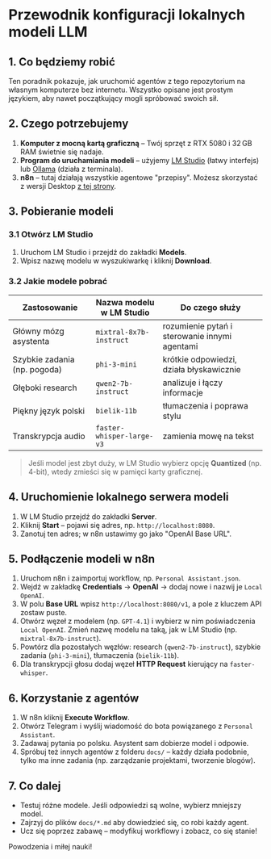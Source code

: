 # Przewodnik konfiguracji lokalnych modeli LLM

## 1. Co będziemy robić
Ten poradnik pokazuje, jak uruchomić agentów z tego repozytorium na własnym komputerze
bez internetu. Wszystko opisane jest prostym językiem, aby nawet początkujący mogli
spróbować swoich sił.

## 2. Czego potrzebujemy
1. **Komputer z mocną kartą graficzną** – Twój sprzęt z RTX 5080 i 32 GB RAM świetnie się nadaje.
2. **Program do uruchamiania modeli** – użyjemy [LM Studio](https://lmstudio.ai) (łatwy interfejs) lub [Ollama](https://ollama.com) (działa z terminala).
3. **n8n** – tutaj działają wszystkie agentowe "przepisy". Możesz skorzystać z wersji Desktop [z tej strony](https://n8n.io).

## 3. Pobieranie modeli
### 3.1 Otwórz LM Studio
1. Uruchom LM Studio i przejdź do zakładki **Models**.
2. Wpisz nazwę modelu w wyszukiwarkę i kliknij **Download**.

### 3.2 Jakie modele pobrać
| Zastosowanie | Nazwa modelu w LM Studio | Do czego służy |
|-------------|-------------------------|---------------|
| Główny mózg asystenta | `mixtral-8x7b-instruct` | rozumienie pytań i sterowanie innymi agentami |
| Szybkie zadania (np. pogoda) | `phi-3-mini` | krótkie odpowiedzi, działa błyskawicznie |
| Głęboki research | `qwen2-7b-instruct` | analizuje i łączy informacje |
| Piękny język polski | `bielik-11b` | tłumaczenia i poprawa stylu |
| Transkrypcja audio | `faster-whisper-large-v3` | zamienia mowę na tekst |

> Jeśli model jest zbyt duży, w LM Studio wybierz opcję **Quantized** (np. 4-bit), wtedy zmieści się w pamięci karty graficznej.

## 4. Uruchomienie lokalnego serwera modeli
1. W LM Studio przejdź do zakładki **Server**.
2. Kliknij **Start** – pojawi się adres, np. `http://localhost:8080`.
3. Zanotuj ten adres; w n8n ustawimy go jako "OpenAI Base URL".

## 5. Podłączenie modeli w n8n
1. Uruchom n8n i zaimportuj workflow, np. `Personal Assistant.json`.
2. Wejdź w zakładkę **Credentials** → **OpenAI** → dodaj nowe i nazwij je `Local OpenAI`.
3. W polu **Base URL** wpisz `http://localhost:8080/v1`, a pole z kluczem API zostaw puste.
4. Otwórz węzeł z modelem (np. `GPT-4.1`) i wybierz w nim poświadczenia `Local OpenAI`. Zmień nazwę modelu na taką, jak w LM Studio (np. `mixtral-8x7b-instruct`).
5. Powtórz dla pozostałych węzłów: research (`qwen2-7b-instruct`), szybkie zadania (`phi-3-mini`), tłumaczenia (`bielik-11b`).
6. Dla transkrypcji głosu dodaj węzeł **HTTP Request** kierujący na `faster-whisper`.

## 6. Korzystanie z agentów
1. W n8n kliknij **Execute Workflow**.
2. Otwórz Telegram i wyślij wiadomość do bota powiązanego z `Personal Assistant`.
3. Zadawaj pytania po polsku. Asystent sam dobierze model i odpowie.
4. Spróbuj też innych agentów z folderu `docs/` – każdy działa podobnie, tylko ma inne zadania (np. zarządzanie projektami, tworzenie blogów).

## 7. Co dalej
- Testuj różne modele. Jeśli odpowiedzi są wolne, wybierz mniejszy model.
- Zajrzyj do plików `docs/*.md` aby dowiedzieć się, co robi każdy agent.
- Ucz się poprzez zabawę – modyfikuj workflowy i zobacz, co się stanie!

Powodzenia i miłej nauki!
